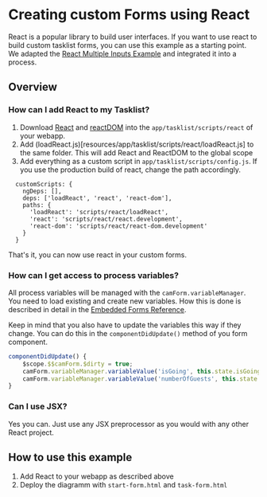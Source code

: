 # Creating custom Forms using React
React is a popular library to build user interfaces. If you want to use react to build custom tasklist forms, you can use this example as a starting point. We adapted the [React Multiple Inputs Example](https://reactjs.org/docs/forms.html#handling-multiple-inputs) and integrated it into a process.

## Overview
### How can I add React to my Tasklist?
  1. Download [React](https://unpkg.com/react/umd/) and [reactDOM](https://unpkg.com/react-dom/umd/) into the `app/tasklist/scripts/react` of your webapp.
  2. Add (loadReact.js)[resources/app/tasklist/scripts/react/loadReact.js] to the same folder. This will add React and ReactDOM to the global scope
  3. Add everything as a custom script in `app/tasklist/scripts/config.js`. If you use the production build of react, change the path accordingly.
  ```
    customScripts: {
      ngDeps: [],
      deps: ['loadReact', 'react', 'react-dom'],
      paths: {
        'loadReact': 'scripts/react/loadReact',
        'react': 'scripts/react/react.development',
        'react-dom': 'scripts/react/react-dom.development'
      }
    }
  ```
That's it, you can now use react in your custom forms.

### How can I get access to process variables?
All process variables will be managed with the `camForm.variableManager`. You need to load existing and create new variables. How this is done is described in detail in the [Embedded Forms Reference](https://docs.camunda.org/manual/7.10/reference/embedded-forms/javascript/lifecycle/).

Keep in mind that you also have to update the variables this way if they change. You can do this in the `componentDidUpdate()` method of you form component. 

```javascript
componentDidUpdate() {
    $scope.$$camForm.$dirty = true;
    camForm.variableManager.variableValue('isGoing', this.state.isGoing);
    camForm.variableManager.variableValue('numberOfGuests', this.state.numberOfGuests);
}
```

### Can I use JSX?
Yes you can. Just use any JSX preprocessor as you would with any other React project.

## How to use this example
1. Add React to your webapp as described above
2. Deploy the diagramm with `start-form.html` and `task-form.html`
